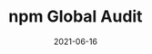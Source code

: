 ---
date: 2021-06-16
publisher: npmjs
tags:
  - package
  - npm
  - security
  - quality
target_url: https://www.npmjs.com/package/npm-global-audit
title: npm Global Audit
---